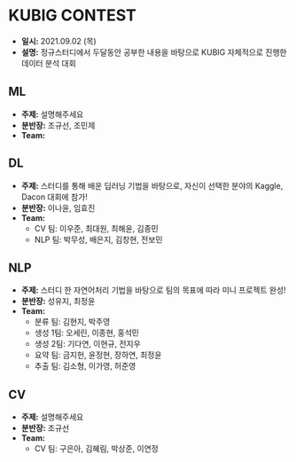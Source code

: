 # KUBIG CONTEST
- **일시:** 2021.09.02 (목)
- **설명:** 정규스터디에서 두달동안 공부한 내용을 바탕으로 KUBIG 자체적으로 진행한 데이터 분석 대회

## ML
- **주제:** 설명해주세요
- **분반장:** 조규선, 조민제
- **Team:**

## DL
- **주제:** 스터디를 통해 배운 딥러닝 기법을 바탕으로, 자신이 선택한 분야의 Kaggle, Dacon 대회에 참가!
- **분반장:** 이나윤, 임효진
- **Team:**
  + CV 팀: 이우준, 최대원, 최해윤, 김종민
  + NLP 팀: 박무성, 배은지, 김창현, 전보민

## NLP
- **주제:** 스터디 한 자연어처리 기법을 바탕으로 팀의 목표에 따라 미니 프로젝트 완성!
- **분반장:** 성유지, 최정윤
- **Team:**
  + 분류 팀: 김현지, 박주영
  + 생성 1팀: 오세린, 이종현, 홍석민
  + 생성 2팀: 기다연, 이현규, 전지우
  + 요약 팀: 금지헌, 윤정현, 장하연, 최정윤
  + 추출 팀: 김소형, 이가영, 허준영

## CV
- **주제:** 설명해주세요
- **분반장:** 조규선
- **Team:**
  + CV 팀: 구은아, 김혜림, 박상준, 이연정
